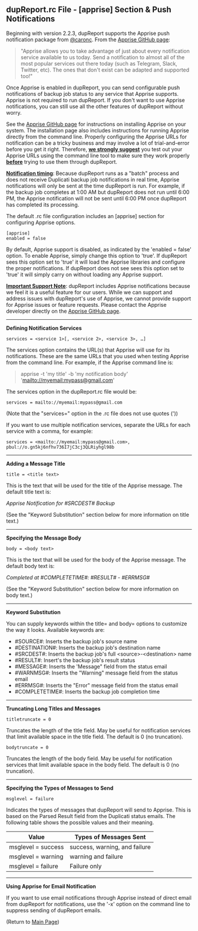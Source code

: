 ## dupReport.rc File - [apprise] Section  & Push Notifications 

Beginning with version 2.2.3, dupReport supports the Apprise push notification package from [@caronc](https://github.com/caronc). From the [Apprise GitHub page](https://github.com/caronc/apprise):

> "Apprise allows you to take advantage of just about every notification service available to us today. Send a notification to almost all of the most popular services out there today (such as Telegram, Slack, Twitter, etc). The ones that don't exist can be adapted and supported too!"

Once Apprise is enabled in dupReport, you can send configurable push notifications of backup job status to any service that Apprise supports. Apprise is not required to run dupReport. If you don't want to use Apprise notifications, you can still use all the other features of dupReport without worry.

See the [Apprise GitHub page](https://github.com/caronc/apprise) for instructions on installing Apprise on your system. The installation page also includes instructions for running Apprise directly from the command line. Properly configuring the Apprise URLs for notification can be a tricky business and may involve a lot of trial-and-error before you get it right. Therefore, **<u>we strongly suggest</u>** you test out your Apprise URLs using the command line tool to make sure they work properly **<u>before</u>** trying to use them through dupReport. 

**<u>Notification timing</u>**: Because dupReport runs as a "batch" process and does not receive Duplicati backup job notifications in real time, Apprise notifications will only be sent at the time dupReport is run. For example, if the backup job completes at 1:00 AM but dupReport does not run until 6:00 PM, the Apprise notification will not be sent until 6:00 PM once dupReport has completed its processing.

The default .rc file configuration includes an [apprise] section for configuring Apprise options. 

```
[apprise]
enabled = false
```

By default, Apprise support is disabled, as indicated by the 'enabled = false' option. To enable Apprise, simply change this option to 'true'. If dupReport sees this option set to 'true' it will load the Apprise libraries and configure the proper notifications. If dupReport does not see sees this option set to 'true' it will simply carry on without loading any Apprise support. 

**<u>Important Support Note</u>**: dupReport includes Apprise notifications because we feel it is a useful feature for our users. While we can support and address issues with dupReport's use of Apprise, we cannot provide support for Apprise issues or feature requests. Please contact the Apprise developer directly on the [Apprise GitHub page](https://github.com/caronc/apprise).

------

**Defining Notification Services**

```
services = <service 1>[, <service 2>, <service 3>, …]
```

The services option contains the URL(s) that Apprise will use for its notifications. These are the same URLs that you used when testing Apprise from the command line. For example, if the Apprise command line is: 

> apprise -t 'my title' -b 'my notification body' '<mailto://myemail:mypass@gmail.com>' 

 The services option in the dupReport.rc file would be: 

```
services = mailto://myemail:mypass@gmail.com
```

(Note that the "services=" option in the .rc file does not use quotes ('))

If you want to use multiple notification services, separate the URLs for each service with a comma, for example: 

```
services = <mailto://myemail:mypass@gmail.com>, pbul://o.gn5kj6nfhv736I7jC3cj3QLRiyhgl98b
```

------

**Adding a Message Title**

```
title = <title text>
```

This is the text that will be used for the title of the Apprise message. The default title text is: 

*Apprise Notification for #SRCDEST# Backup*

(See the "Keyword Substitution" section below for more information on title text.)

------

**Specifying the Message Body**

```
body = <body text>
```

This is the text that will be used for the body of the Apprise message. The default body text is:

*Completed at #COMPLETETIME#: #RESULT# - #ERRMSG#*

(See the "Keyword Substitution" section below for more information on body text.)

------

**Keyword Substitution**

You can supply keywords within the title= and body= options to customize the way it looks. Available keywords are:

- \#SOURCE#: Inserts the backup job's source name
- \#DESTINATION#: Inserts the backup job's destination name
- \#SRCDEST#: Inserts the backup job's full \<source>-\<destination> name
- \#RESULT#: Insert's the backup job's result status
- \#MESSAGE#: Inserts the 'Message" field from the status email
- \#WARNMSG#: Inserts the "Warning" message field from the status email
- \#ERRMSG#: Inserts the "Error" message field from the status email
- \#COMPLETETIME#: Inserts the backup job completion time

------

**Truncating Long Titles and Messages**

```
titletruncate = 0
```

Truncates the length of the title field. May be useful for notification services that limit available space in the title field. The default is 0 (no truncation).

```
bodytruncate = 0
```

Truncates the length of the body field. May be useful for notification services that limit available space in the body field. The default is 0 (no truncation).

------

**Specifying the Types of Messages to Send**

```
msglevel = failure
```

Indicates the types of messages that dupReport will send to Apprise. This is based on the Parsed Result field from the Duplicati status emails. The following table shows the possible values and their meaning.

| Value              | Types of Messages   Sent      |
| ------------------ | ----------------------------- |
| msglevel = success | success, warning, and failure |
| msglevel = warning | warning and failure           |
| msglevel = failure | Failure only                  |

------

**Using Apprise for Email Notification**

If you want to use email notifications through Apprise instead of direct email from dupReport for notifications, use the '-x' option on the command line to suppress sending of dupReport emails.





(Return to [Main Page](readme.md))